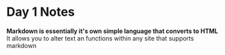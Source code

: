 # Day 1 Notes
**Markdown is essentially it's own simple language that converts to HTML**
It allows you to alter text an  functions within any site that supports markdown